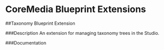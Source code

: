 # CoreMedia Blueprint Extensions

##Taxonomy Blueprint Extension

###Description
An extension for managing taxonomy trees in the Studio.

###Documentation
